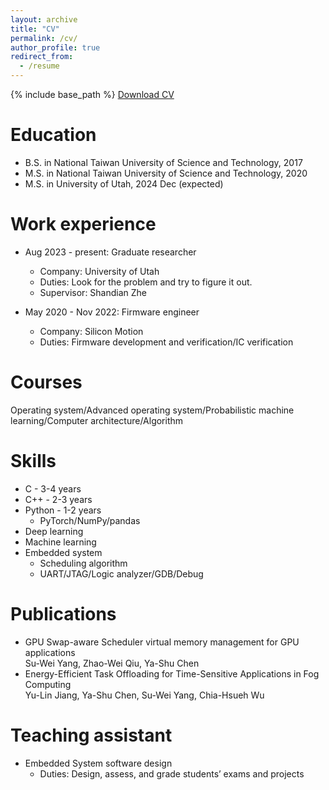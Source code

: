 ```yaml
---
layout: archive
title: "CV"
permalink: /cv/
author_profile: true
redirect_from:
  - /resume
---
```


{% include base_path %}
[Download CV](https://github.com/suweiyang0106/suweiyang0106.github.io/blob/master/_pages/CV.pdf)

Education
======
* B.S. in National Taiwan University of Science and Technology, 2017
* M.S. in National Taiwan University of Science and Technology, 2020
* M.S. in University of Utah, 2024 Dec (expected)

Work experience
======
* Aug 2023 - present: Graduate researcher
  * Company: University of Utah
  * Duties: Look for the problem and try to figure it out.
  * Supervisor: Shandian Zhe

* May 2020 - Nov 2022: Firmware engineer
  * Company: Silicon Motion
  * Duties: Firmware development and verification/IC verification

Courses
======
Operating system/Advanced operating system/Probabilistic machine learning/Computer architecture/Algorithm

Skills
======
* C - 3-4 years
* C++ - 2-3 years
* Python - 1-2 years
  * PyTorch/NumPy/pandas
* Deep learning
* Machine learning
* Embedded system
  * Scheduling algorithm
  * UART/JTAG/Logic analyzer/GDB/Debug

Publications
======
  * GPU Swap-aware Scheduler virtual memory management for GPU applications<br />
    Su-Wei Yang, Zhao-Wei Qiu, Ya-Shu Chen
  * Energy-Efficient Task Offloading for Time-Sensitive Applications in Fog Computing<br />
    Yu-Lin Jiang, Ya-Shu Chen, Su-Wei Yang, Chia-Hsueh Wu
    
Teaching assistant
======
  * Embedded System software design
    * Duties: Design, assess, and grade students’ exams and projects 
